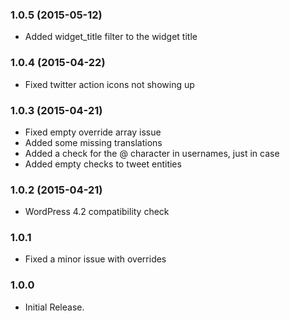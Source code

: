 ### 1.0.5 (2015-05-12)
- Added widget_title filter to the widget title

### 1.0.4 (2015-04-22)

- Fixed twitter action icons not showing up

### 1.0.3 (2015-04-21)

- Fixed empty override array issue
- Added some missing translations
- Added a check for the @ character in usernames, just in case
- Added empty checks to tweet entities

### 1.0.2 (2015-04-21)

- WordPress 4.2 compatibility check

### 1.0.1

- Fixed a minor issue with overrides

### 1.0.0

- Initial Release.
